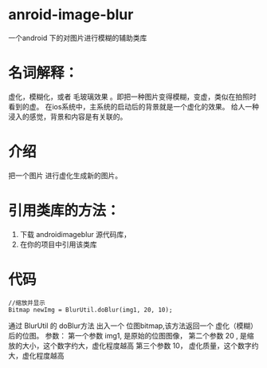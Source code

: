 # anroid-image-blur
一个android 下的对图片进行模糊的辅助类库

# 名词解释： 
虚化，模糊化，或者 毛玻璃效果 。即把一种图片变得模糊，变虚，类似在拍照时看到的虚。
在ios系统中，主系统的启动后的背景就是一个虚化的效果。
给人一种浸入的感觉，背景和内容是有关联的。

# 介绍
把一个图片 进行虚化生成新的图片。

# 引用类库的方法：

   1. 下载 androidimageblur 源代码库，
   2. 在你的项目中引用该类库
   
   
# 代码
    
    //缩放并显示
    Bitmap newImg = BlurUtil.doBlur(img1, 20, 10);
    
通过 BlurUtil 的 doBlur方法 出入一个 位图bitmap,该方法返回一个 虚化（模糊）后的位图。
参数： 第一个参数 img1, 是原始的位图图像，
      第二个参数 20 , 是缩放的大小，这个数字约大，虚化程度越高
      第三个参数 10， 虚化质量，这个数字约大，虚化程度越高
      
      
    